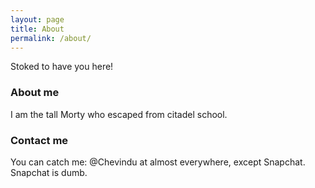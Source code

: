 ```yaml
---
layout: page
title: About
permalink: /about/
---
```


Stoked to have you here!

### About me

I am the tall Morty who escaped from citadel school.

### Contact me

You can catch me: @Chevindu at almost everywhere, except Snapchat. Snapchat is dumb.
